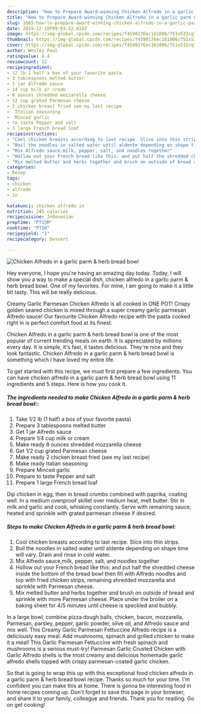 ```yaml
---
description: "How to Prepare Award-winning Chicken Alfredo in a garlic parm &amp;amp; herb bread bowl"
title: "How to Prepare Award-winning Chicken Alfredo in a garlic parm &amp;amp; herb bread bowl"
slug: 1665-how-to-prepare-award-winning-chicken-alfredo-in-a-garlic-parm-and-amp-herb-bread-bowl
date: 2019-12-10T09:03:52.018Z
image: https://img-global.cpcdn.com/recipes/f4598176ec181006/751x532cq70/chicken-alfredo-in-a-garlic-parm-herb-bread-bowl-recipe-main-photo.jpg
thumbnail: https://img-global.cpcdn.com/recipes/f4598176ec181006/751x532cq70/chicken-alfredo-in-a-garlic-parm-herb-bread-bowl-recipe-main-photo.jpg
cover: https://img-global.cpcdn.com/recipes/f4598176ec181006/751x532cq70/chicken-alfredo-in-a-garlic-parm-herb-bread-bowl-recipe-main-photo.jpg
author: Wesley Paul
ratingvalue: 4.4
reviewcount: 12
recipeingredient:
- 12 lb 1 half a box of your favorite pasta
- 3 tablespoons melted butter
- 1 jar Alfredo sauce
- 14 cup milk or cream
- 8 ounces shredded mozzarella cheese
- 12 cup grated Parmesan cheese
- 2 chicken breast fried see my last recipe
-  Italian seasoning
-  Minced garlic
- to taste Pepper and salt
- 1 large French bread loaf
recipeinstructions:
- "Cool chicken breasts according to last recipe. Slice into thin strips."
- "Boil the noodles in salted water until aldente depending on shape time will vary. Drain and rinse in cold water."
- "Mix Alfredo sauce,milk, pepper, salt, and noodles together"
- "Hollow out your French bread like this: and put half the shredded cheese inside the bottom of the bread bowl then fill with Alfredo noodles and top with fried chicken strips, remaining shredded mozzarella and sprinkle with Parmesan cheese."
- "Mix melted butter and herbs together and brush on outside of bread and sprinkle with more Parmesan cheese. Place under the broiler on a baking sheet for 4/5 minutes until cheese is speckled and bubbly."
categories:
- Resep
tags:
- chicken
- alfredo
- in

katakunci: chicken alfredo in
nutrition: 245 calories
recipecuisine: Indonesian
preptime: "PT15M"
cooktime: "PT1H"
recipeyield: "1"
recipecategory: Dessert

---
```



![Chicken Alfredo in a garlic parm &amp; herb bread bowl](https://img-global.cpcdn.com/recipes/f4598176ec181006/751x532cq70/chicken-alfredo-in-a-garlic-parm-herb-bread-bowl-recipe-main-photo.jpg)

Hey everyone, I hope you're having an amazing day today. Today, I will show you a way to make a special dish, chicken alfredo in a garlic parm &amp; herb bread bowl. One of my favorites. For mine, I am going to make it a little bit tasty. This will be really delicious.

Creamy Garlic Parmesan Chicken Alfredo is all cooked in ONE POT! Crispy golden seared chicken is mixed through a super creamy garlic parmesan Alfredo sauce! Our favourite Chicken Alfredo recipe with the pasta cooked right in is perfect comfort food at its finest.

Chicken Alfredo in a garlic parm &amp; herb bread bowl is one of the most popular of current trending meals on earth. It is appreciated by millions every day. It is simple, it's fast, it tastes delicious. They're nice and they look fantastic. Chicken Alfredo in a garlic parm &amp; herb bread bowl is something which I have loved my entire life.


To get started with this recipe, we must first prepare a few ingredients. You can have chicken alfredo in a garlic parm &amp; herb bread bowl using 11 ingredients and 5 steps. Here is how you cook it.

##### The ingredients needed to make Chicken Alfredo in a garlic parm &amp; herb bread bowl::

1. Take 1/2 lb (1 half) a box of your favorite pasta)
1. Prepare 3 tablespoons melted butter
1. Get 1 jar Alfredo sauce
1. Prepare 1/4 cup milk or cream
1. Make ready 8 ounces shredded mozzarella cheese
1. Get 1/2 cup grated Parmesan cheese
1. Make ready 2 chicken breast fried (see my last recipe)
1. Make ready  Italian seasoning
1. Prepare  Minced garlic
1. Prepare to taste Pepper and salt
1. Prepare 1 large French bread loaf


Dip chicken in egg, then in bread crumbs combined with paprika, coating well. In a medium ovenproof skillet over medium heat, melt butter. Stir in milk and garlic and cook, whisking constantly. Serve with remaining sauce, heated and sprinkle with grated parmesan cheese if desired. 

##### Steps to make Chicken Alfredo in a garlic parm &amp; herb bread bowl:

1. Cool chicken breasts according to last recipe. Slice into thin strips.
1. Boil the noodles in salted water until aldente depending on shape time will vary. Drain and rinse in cold water.
1. Mix Alfredo sauce,milk, pepper, salt, and noodles together
1. Hollow out your French bread like this: and put half the shredded cheese inside the bottom of the bread bowl then fill with Alfredo noodles and top with fried chicken strips, remaining shredded mozzarella and sprinkle with Parmesan cheese.
1. Mix melted butter and herbs together and brush on outside of bread and sprinkle with more Parmesan cheese. Place under the broiler on a baking sheet for 4/5 minutes until cheese is speckled and bubbly.


In a large bowl, combine pizza dough balls, chicken, bacon, mozzarella, Parmesan, parsley, pepper, garlic powder, olive oil, and Alfredo sauce and mix well. This Creamy Garlic Parmesan Fettuccine Alfredo recipe is a deliciously easy meal. Add mushrooms, spinach and grilled chicken to make it a meal! This Garlic Parmesan Fettuccine with fresh spinach and mushrooms is a serious must-try! Parmesan Garlic Crusted Chicken with Garlic Alfredo shells is the most creamy and delicious homemade garlic alfredo shells topped with crispy parmesan-coated garlic chicken. 

So that is going to wrap this up with this exceptional food chicken alfredo in a garlic parm &amp; herb bread bowl recipe. Thanks so much for your time. I'm confident you can make this at home. There is gonna be interesting food in home recipes coming up. Don't forget to save this page in your browser, and share it to your family, colleague and friends. Thank you for reading. Go on get cooking!
